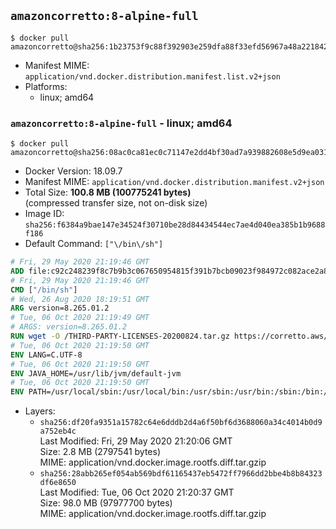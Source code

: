 ## `amazoncorretto:8-alpine-full`

```console
$ docker pull amazoncorretto@sha256:1b23753f9c88f392903e259dfa88f33efd56967a48a2218427c5d5e4c6f25ba2
```

-	Manifest MIME: `application/vnd.docker.distribution.manifest.list.v2+json`
-	Platforms:
	-	linux; amd64

### `amazoncorretto:8-alpine-full` - linux; amd64

```console
$ docker pull amazoncorretto@sha256:08ac0ca81ec0c71147e2dd4bf30ad7a939882608e5d9ea0315e5068ef161612c
```

-	Docker Version: 18.09.7
-	Manifest MIME: `application/vnd.docker.distribution.manifest.v2+json`
-	Total Size: **100.8 MB (100775241 bytes)**  
	(compressed transfer size, not on-disk size)
-	Image ID: `sha256:f6384a9bae147e34524f30710be28d84434544ec7ae4d040ea385b1b9688f186`
-	Default Command: `["\/bin\/sh"]`

```dockerfile
# Fri, 29 May 2020 21:19:46 GMT
ADD file:c92c248239f8c7b9b3c067650954815f391b7bcb09023f984972c082ace2a8d0 in / 
# Fri, 29 May 2020 21:19:46 GMT
CMD ["/bin/sh"]
# Wed, 26 Aug 2020 18:19:51 GMT
ARG version=8.265.01.2
# Tue, 06 Oct 2020 21:19:49 GMT
# ARGS: version=8.265.01.2
RUN wget -O /THIRD-PARTY-LICENSES-20200824.tar.gz https://corretto.aws/downloads/resources/licenses/alpine/THIRD-PARTY-LICENSES-20200824.tar.gz &&     echo "82f3e50e71b2aee21321b2b33de372feed5befad6ef2196ddec92311bc09becb  /THIRD-PARTY-LICENSES-20200824.tar.gz" | sha256sum -c - &&     tar x -ovzf THIRD-PARTY-LICENSES-20200824.tar.gz &&     rm -rf THIRD-PARTY-LICENSES-20200824.tar.gz &&     wget -O /etc/apk/keys/amazoncorretto.rsa.pub https://apk.corretto.aws/amazoncorretto.rsa.pub &&     SHA_SUM="6cfdf08be09f32ca298e2d5bd4a359ee2b275765c09b56d514624bf831eafb91" &&     echo "${SHA_SUM}  /etc/apk/keys/amazoncorretto.rsa.pub" | sha256sum -c - &&     echo "https://apk.corretto.aws" >> /etc/apk/repositories &&     apk add --no-cache amazon-corretto-8=$version-r0
# Tue, 06 Oct 2020 21:19:50 GMT
ENV LANG=C.UTF-8
# Tue, 06 Oct 2020 21:19:50 GMT
ENV JAVA_HOME=/usr/lib/jvm/default-jvm
# Tue, 06 Oct 2020 21:19:50 GMT
ENV PATH=/usr/local/sbin:/usr/local/bin:/usr/sbin:/usr/bin:/sbin:/bin:/usr/lib/jvm/default-jvm/bin
```

-	Layers:
	-	`sha256:df20fa9351a15782c64e6dddb2d4a6f50bf6d3688060a34c4014b0d9a752eb4c`  
		Last Modified: Fri, 29 May 2020 21:20:06 GMT  
		Size: 2.8 MB (2797541 bytes)  
		MIME: application/vnd.docker.image.rootfs.diff.tar.gzip
	-	`sha256:28abb265ef054ab569bdf61165437eb5472ff7966dd2bbe4b8b84323df6e8650`  
		Last Modified: Tue, 06 Oct 2020 21:20:37 GMT  
		Size: 98.0 MB (97977700 bytes)  
		MIME: application/vnd.docker.image.rootfs.diff.tar.gzip
